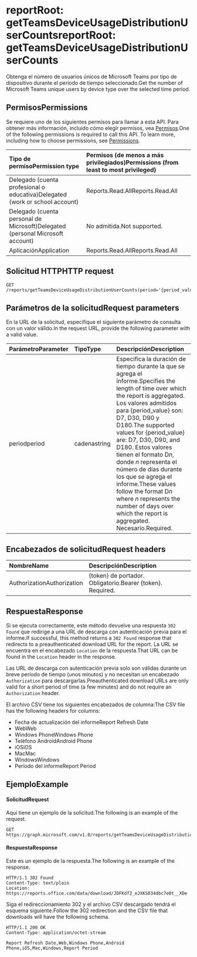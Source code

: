 # <a name="reportroot-getteamsdeviceusagedistributionusercounts"></a><span data-ttu-id="a81bc-101">reportRoot: getTeamsDeviceUsageDistributionUserCounts</span><span class="sxs-lookup"><span data-stu-id="a81bc-101">reportRoot: getTeamsDeviceUsageDistributionUserCounts</span></span>

<span data-ttu-id="a81bc-102">Obtenga el número de usuarios únicos de Microsoft Teams por tipo de dispositivo durante el período de tiempo seleccionado.</span><span class="sxs-lookup"><span data-stu-id="a81bc-102">Get the number of Microsoft Teams unique users by device type over the selected time period.</span></span>

## <a name="permissions"></a><span data-ttu-id="a81bc-103">Permisos</span><span class="sxs-lookup"><span data-stu-id="a81bc-103">Permissions</span></span>

<span data-ttu-id="a81bc-p101">Se requiere uno de los siguientes permisos para llamar a esta API. Para obtener más información, incluido cómo elegir permisos, vea [Permisos](../../../concepts/permissions_reference.md).</span><span class="sxs-lookup"><span data-stu-id="a81bc-p101">One of the following permissions is required to call this API. To learn more, including how to choose permissions, see [Permissions](../../../concepts/permissions_reference.md).</span></span>

| <span data-ttu-id="a81bc-106">Tipo de permiso</span><span class="sxs-lookup"><span data-stu-id="a81bc-106">Permission type</span></span>                        | <span data-ttu-id="a81bc-107">Permisos (de menos a más privilegiados)</span><span class="sxs-lookup"><span data-stu-id="a81bc-107">Permissions (from least to most privileged)</span></span> |
| :------------------------------------- | :--------------------------------------- |
| <span data-ttu-id="a81bc-108">Delegado (cuenta profesional o educativa)</span><span class="sxs-lookup"><span data-stu-id="a81bc-108">Delegated (work or school account)</span></span>     | <span data-ttu-id="a81bc-109">Reports.Read.All</span><span class="sxs-lookup"><span data-stu-id="a81bc-109">Reports.Read.All</span></span>                         |
| <span data-ttu-id="a81bc-110">Delegado (cuenta personal de Microsoft)</span><span class="sxs-lookup"><span data-stu-id="a81bc-110">Delegated (personal Microsoft account)</span></span> | <span data-ttu-id="a81bc-111">No admitida.</span><span class="sxs-lookup"><span data-stu-id="a81bc-111">Not supported.</span></span>                           |
| <span data-ttu-id="a81bc-112">Aplicación</span><span class="sxs-lookup"><span data-stu-id="a81bc-112">Application</span></span>                            | <span data-ttu-id="a81bc-113">Reports.Read.All</span><span class="sxs-lookup"><span data-stu-id="a81bc-113">Reports.Read.All</span></span>                         |

## <a name="http-request"></a><span data-ttu-id="a81bc-114">Solicitud HTTP</span><span class="sxs-lookup"><span data-stu-id="a81bc-114">HTTP request</span></span>

<!-- { "blockType": "ignored" } -->

```http
GET /reports/getTeamsDeviceUsageDistributionUserCounts(period='{period_value}')
```

## <a name="request-parameters"></a><span data-ttu-id="a81bc-115">Parámetros de la solicitud</span><span class="sxs-lookup"><span data-stu-id="a81bc-115">Request parameters</span></span>

<span data-ttu-id="a81bc-116">En la URL de la solicitud, especifique el siguiente parámetro de consulta con un valor válido.</span><span class="sxs-lookup"><span data-stu-id="a81bc-116">In the request URL, provide the following parameter with a valid value.</span></span>

| <span data-ttu-id="a81bc-117">Parámetro</span><span class="sxs-lookup"><span data-stu-id="a81bc-117">Parameter</span></span> | <span data-ttu-id="a81bc-118">Tipo</span><span class="sxs-lookup"><span data-stu-id="a81bc-118">Type</span></span>   | <span data-ttu-id="a81bc-119">Descripción</span><span class="sxs-lookup"><span data-stu-id="a81bc-119">Description</span></span>                              |
| :-------- | :----- | :--------------------------------------- |
| <span data-ttu-id="a81bc-120">period</span><span class="sxs-lookup"><span data-stu-id="a81bc-120">period</span></span>    | <span data-ttu-id="a81bc-121">cadena</span><span class="sxs-lookup"><span data-stu-id="a81bc-121">string</span></span> | <span data-ttu-id="a81bc-122">Especifica la duración de tiempo durante la que se agrega el informe.</span><span class="sxs-lookup"><span data-stu-id="a81bc-122">Specifies the length of time over which the report is aggregated.</span></span> <span data-ttu-id="a81bc-123">Los valores admitidos para {period_value} son: D7, D30, D90 y D180.</span><span class="sxs-lookup"><span data-stu-id="a81bc-123">The supported values for {period_value} are: D7, D30, D90, and D180.</span></span> <span data-ttu-id="a81bc-124">Estos valores tienen el formato D*n*, donde *n* representa el número de días durante los que se agrega el informe.</span><span class="sxs-lookup"><span data-stu-id="a81bc-124">These values follow the format D*n* where *n* represents the number of days over which the report is aggregated.</span></span> <span data-ttu-id="a81bc-125">Necesario.</span><span class="sxs-lookup"><span data-stu-id="a81bc-125">Required.</span></span> |

## <a name="request-headers"></a><span data-ttu-id="a81bc-126">Encabezados de solicitud</span><span class="sxs-lookup"><span data-stu-id="a81bc-126">Request headers</span></span>

| <span data-ttu-id="a81bc-127">Nombre</span><span class="sxs-lookup"><span data-stu-id="a81bc-127">Name</span></span>          | <span data-ttu-id="a81bc-128">Descripción</span><span class="sxs-lookup"><span data-stu-id="a81bc-128">Description</span></span>               |
| :------------ | :------------------------ |
| <span data-ttu-id="a81bc-129">Authorization</span><span class="sxs-lookup"><span data-stu-id="a81bc-129">Authorization</span></span> | <span data-ttu-id="a81bc-p103">{token} de portador. Obligatorio.</span><span class="sxs-lookup"><span data-stu-id="a81bc-p103">Bearer {token}. Required.</span></span> |

## <a name="response"></a><span data-ttu-id="a81bc-132">Respuesta</span><span class="sxs-lookup"><span data-stu-id="a81bc-132">Response</span></span>

<span data-ttu-id="a81bc-133">Si se ejecuta correctamente, este método devuelve una respuesta `302 Found` que redirige a una URL de descarga con autenticación previa para el informe.</span><span class="sxs-lookup"><span data-stu-id="a81bc-133">If successful, this method returns a `302 Found` response that redirects to a preauthenticated download URL for the report.</span></span> <span data-ttu-id="a81bc-134">La URL se encuentra en el encabezado `Location` de la respuesta.</span><span class="sxs-lookup"><span data-stu-id="a81bc-134">That URL can be found in the `Location` header in the response.</span></span>

<span data-ttu-id="a81bc-135">Las URL de descarga con autenticación previa solo son válidas durante un breve período de tiempo (unos minutos) y no necesitan un encabezado `Authorization` para descargarlas.</span><span class="sxs-lookup"><span data-stu-id="a81bc-135">Preauthenticated download URLs are only valid for a short period of time (a few minutes) and do not require an `Authorization` header.</span></span>

<span data-ttu-id="a81bc-136">El archivo CSV tiene los siguientes encabezados de columna:</span><span class="sxs-lookup"><span data-stu-id="a81bc-136">The CSV file has the following headers for columns:</span></span>

- <span data-ttu-id="a81bc-137">Fecha de actualización del informe</span><span class="sxs-lookup"><span data-stu-id="a81bc-137">Report Refresh Date</span></span>
- <span data-ttu-id="a81bc-138">Web</span><span class="sxs-lookup"><span data-stu-id="a81bc-138">Web</span></span>
- <span data-ttu-id="a81bc-139">Windows Phone</span><span class="sxs-lookup"><span data-stu-id="a81bc-139">Windows Phone</span></span>
- <span data-ttu-id="a81bc-140">Teléfono Android</span><span class="sxs-lookup"><span data-stu-id="a81bc-140">Android Phone</span></span>
- <span data-ttu-id="a81bc-141">iOS</span><span class="sxs-lookup"><span data-stu-id="a81bc-141">iOS</span></span>
- <span data-ttu-id="a81bc-142">Mac</span><span class="sxs-lookup"><span data-stu-id="a81bc-142">Mac</span></span>
- <span data-ttu-id="a81bc-143">Windows</span><span class="sxs-lookup"><span data-stu-id="a81bc-143">Windows</span></span>
- <span data-ttu-id="a81bc-144">Período del informe</span><span class="sxs-lookup"><span data-stu-id="a81bc-144">Report Period</span></span>

## <a name="example"></a><span data-ttu-id="a81bc-145">Ejemplo</span><span class="sxs-lookup"><span data-stu-id="a81bc-145">Example</span></span>

#### <a name="request"></a><span data-ttu-id="a81bc-146">Solicitud</span><span class="sxs-lookup"><span data-stu-id="a81bc-146">Request</span></span>

<span data-ttu-id="a81bc-147">Aquí tiene un ejemplo de la solicitud.</span><span class="sxs-lookup"><span data-stu-id="a81bc-147">The following is an example of the request.</span></span>

<!-- {
  "blockType": "request",
  "name": "reportroot_getteamsdeviceusagedistributionusercounts"
}-->

```http
GET https://graph.microsoft.com/v1.0/reports/getTeamsDeviceUsageDistributionUserCounts(period='D7')
```

#### <a name="response"></a><span data-ttu-id="a81bc-148">Respuesta</span><span class="sxs-lookup"><span data-stu-id="a81bc-148">Response</span></span>

<span data-ttu-id="a81bc-149">Este es un ejemplo de la respuesta.</span><span class="sxs-lookup"><span data-stu-id="a81bc-149">The following is an example of the response.</span></span>

<!-- {
  "blockType": "response",
  "truncated": true,
  "@odata.type": "microsoft.graph.report"
} -->

```http
HTTP/1.1 302 Found
Content-Type: text/plain
Location: https://reports.office.com/data/download/JDFKdf2_eJXKS034dbc7e0t__XDe
```

<span data-ttu-id="a81bc-150">Siga el redireccionamiento 302 y el archivo CSV descargado tendrá el esquema siguiente.</span><span class="sxs-lookup"><span data-stu-id="a81bc-150">Follow the 302 redirection and the CSV file that downloads will have the following schema.</span></span>

<!-- { "blockType": "ignored" } --> 

```http
HTTP/1.1 200 OK
Content-Type: application/octet-stream

Report Refresh Date,Web,Windows Phone,Android Phone,iOS,Mac,Windows,Report Period
```
